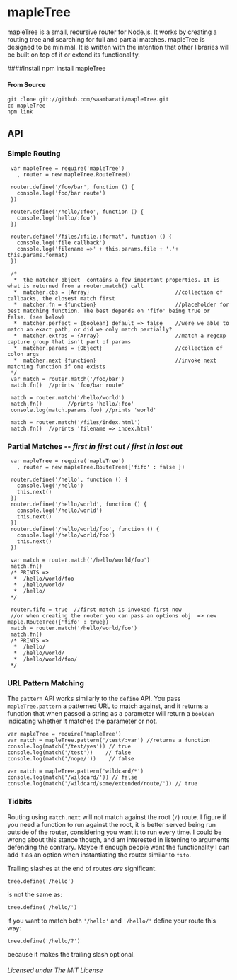 
mapleTree
=========

mapleTree is a small, recursive router for Node.js. It works by creating a routing tree and searching for full and partial matches.
mapleTree is designed to be minimal. It is written with the intention that other libraries will be built on top of it or extend its functionality.

####Install
    npm install mapleTree
#### From Source
    git clone git://github.com/saambarati/mapleTree.git
    cd mapleTree
    npm link

API
---

### Simple Routing
     var mapleTree = require('mapleTree')
       , router = new mapleTree.RouteTree()

     router.define('/foo/bar', function () {
       console.log('foo/bar route')
     })

     router.define('/hello/:foo', function () {
       console.log('hello/:foo')
     })

     router.define('/files/:file.:format', function () {
       console.log('file callback')
       console.log('filename =>' + this.params.file + '.'+ this.params.format)
     })

     /*
      *  the matcher object  contains a few important properties. It is what is returned from a router.match() call
      *  matcher.cbs = {Array}                           //collection of callbacks, the closest match first
      *  matcher.fn = {function}                         //placeholder for best matching function. The best depends on 'fifo' being true or false. (see below)
      *  matcher.perfect = {boolean} default => false    //were we able to match an exact path, or did we only match partially?
      *  matcher.extras = {Array}                        //match a regexp capture group that isn't part of params
      *  matcher.params = {Object}                       //collection of colon args
      *  matcher.next {function}                         //invoke next matching function if one exists
     */
     var match = router.match('/foo/bar')
     match.fn()  //prints 'foo/bar route'

     match = router.match('/hello/world')
     match.fn()        //prints 'hello/:foo'
     console.log(match.params.foo) //prints 'world'

     match = router.match('/files/index.html')
     match.fn()  //prints 'filename => index.html'


### Partial Matches -- *first in first out / first in last out*
     var mapleTree = require('mapleTree')
       , router = new mapleTree.RouteTree({'fifo' : false })

     router.define('/hello', function () {
       console.log('/hello')
       this.next()
     })
     router.define('/hello/world', function () {
       console.log('/hello/world')
       this.next()
     })
     router.define('/hello/world/foo', function () {
       console.log('/hello/world/foo')
       this.next()
     })

     var match = router.match('/hello/world/foo')
     match.fn()
     /* PRINTS =>
      *  /hello/world/foo
      *  /hello/world/
      *  /hello/
     */

     router.fifo = true  //first match is invoked first now
     //or when creating the router you can pass an options obj  => new maple.RouteTree({'fifo' : true})
     match = router.match('/hello/world/foo')
     match.fn()
     /* PRINTS =>
      *  /hello/
      *  /hello/world/
      *  /hello/world/foo/
     */




### URL Pattern Matching
The  `pattern` API works similarly to the `define` API. You pass `mapleTree.pattern` a patterned URL to match against, and it returns a function that when passed a string as a parameter
will return a `boolean` indicating whether it matches the parameter or not.

    var mapleTree = require('mapleTree')
    var match = mapleTree.pattern('/test/:var') //returns a function
    console.log(match('/test/yes')) // true
    console.log(match('/test'))    // false
    console.log(match('/nope/'))    // false

    var match = mapleTree.pattern('wildcard/*')
    console.log(match('/wildcard/')) // false
    console.log(match('/wildcard/some/extended/route/')) // true


### Tidbits

Routing using `match.next` will not match against the root (`/`) route. I figure if you need a function to run against
the root, it is better served being run outside of the router, considering you want it to run every time.
I could be wrong about this stance though, and am interested in listening to arguments defending the contrary.
Maybe if enough people want the functionality I can add it as an option when instantiating the router similar to `fifo`.

Trailing slashes at the end of routes *are* significant.

    tree.define('/hello')

is not the same as:

    tree.define('/hello/')

if you want to match both `'/hello'` and `'/hello/'`
define your route this way:

    tree.define('/hello/?')

because it makes the trailing slash optional.

###### Licensed under The MIT License
